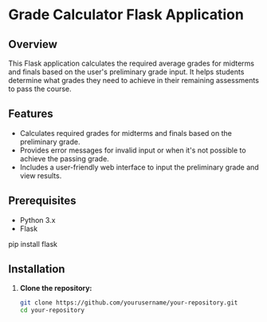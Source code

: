 # Grade Calculator Flask Application

## Overview

This Flask application calculates the required average grades for midterms and finals based on the user's preliminary grade input. It helps students determine what grades they need to achieve in their remaining assessments to pass the course.

## Features

- Calculates required grades for midterms and finals based on the preliminary grade.
- Provides error messages for invalid input or when it's not possible to achieve the passing grade.
- Includes a user-friendly web interface to input the preliminary grade and view results.

## Prerequisites

- Python 3.x
- Flask

pip install flask

## Installation

1. **Clone the repository:**

   ```bash
   git clone https://github.com/yourusername/your-repository.git
   cd your-repository
